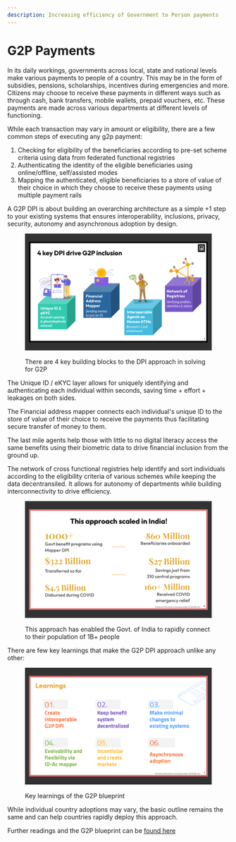 ```yaml
---
description: Increasing efficiency of Government to Person payments
---
```


# G2P Payments

In its daily workings, governments across local, state and national levels make various payments to people of a country. This may be in the form of subsidies, pensions, scholarships, incentives during emergencies and more. Citizens may choose to receive these payments in different ways such as through cash, bank transfers, mobile wallets, prepaid vouchers, etc. These payments are made across various departments at different levels of functioning.&#x20;

While each transaction may vary in amount or eligibility, there are a few common steps of executing any g2p payment:&#x20;

1. Checking for eligibility of the beneficiaries according to pre-set scheme criteria using data from federated functional registries
2. Authenticating the identity of the eligible beneficiaries using online/offline, self/assisted modes
3. Mapping the authenticated, eligible beneficiaries to a store of value of their choice in which they choose to receive these payments using multiple payment rails

A G2P DPI is about building an overarching architecture as a simple +1 step to your existing systems that ensures interoperability, inclusions, privacy, security, autonomy and asynchronous adoption by design.

<figure><img src="../../.gitbook/assets/Screen Shot 2023-09-20 at 9.36.35 AM.png" alt=""><figcaption><p>There are 4 key building blocks to the DPI approach in solving for G2P </p></figcaption></figure>

The Unique ID / eKYC layer allows for uniquely identifying and authenticating each individual within seconds, saving time + effort + leakages on both sides.&#x20;

The Financial address mapper connects each individual's unique ID to the store of value of their choice to receive the payments thus facilitating secure transfer of money to them.&#x20;

The last mile agents help those with little to no digital literacy access the same benefits using their biometric data to drive financial inclusion from the ground up.&#x20;

The network of cross functional registries help identify and sort individuals according to the eligibility criteria of various schemes while keeping the data decentransiled. It allows for autonomy of departments while building interconnectivity to drive efficiency.&#x20;

<figure><img src="../../.gitbook/assets/Screen Shot 2023-09-20 at 9.38.09 AM.png" alt=""><figcaption><p>This approach has enabled the Govt. of India to rapidly connect to their population of 1B+ people </p></figcaption></figure>

There are few key learnings that make the G2P DPI approach unlike any other:&#x20;

<figure><img src="../../.gitbook/assets/Screen Shot 2023-09-20 at 9.38.03 AM.png" alt=""><figcaption><p>Key learnings of the G2P blueprint </p></figcaption></figure>

While individual country adoptions may vary, the basic outline remains the same and can help countries rapidly deploy this approach.

Further readings and the G2P blueprint can be [found here](https://g2pconnect.cdpi.dev/g2p-connect/readme)

